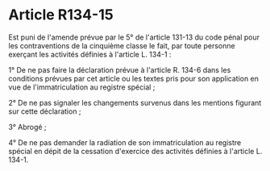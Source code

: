 # Article R134-15

Est puni de l'amende prévue par le 5° de l'article 131-13 du code pénal pour les contraventions de la cinquième classe le fait, par toute personne exerçant les activités définies à l'article L. 134-1 :

1° De ne pas faire la déclaration prévue à l'article R. 134-6 dans les conditions prévues par cet article ou les textes pris pour son application en vue de l'immatriculation au registre spécial ;

2° De ne pas signaler les changements survenus dans les mentions figurant sur cette déclaration ;

3° Abrogé ;

4° De ne pas demander la radiation de son immatriculation au registre spécial en dépit de la cessation d'exercice des activités définies à l'article L. 134-1.
